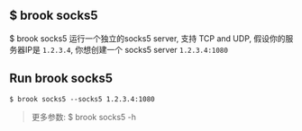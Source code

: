 ## $ brook socks5

$ brook socks5 运行一个独立的socks5 server, 支持 TCP and UDP, 假设你的服务器IP是 `1.2.3.4`, 你想创建一个 socks5 server `1.2.3.4:1080`

## Run brook socks5

```
$ brook socks5 --socks5 1.2.3.4:1080
```

> 更多参数: $ brook socks5 -h
